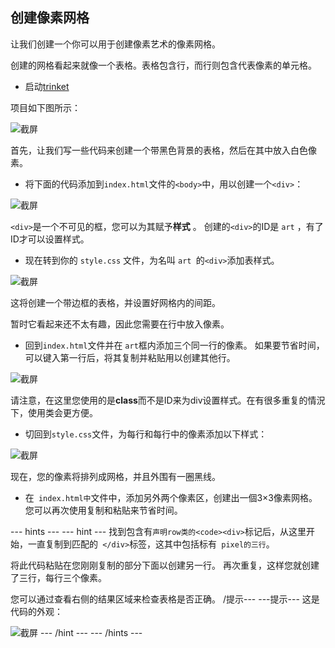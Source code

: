 ## 创建像素网格

让我们创建一个你可以用于创建像素艺术的像素网格。

创建的网格看起来就像一个表格。表格包含行，而行则包含代表像素的单元格。

+ 启动[trinket](http://jumpto.cc/web-pixel)

项目如下图所示：

![截屏](images/pixel-starter.png)

首先，让我们写一些代码来创建一个带黑色背景的表格，然后在其中放入白色像素。

+ 将下面的代码添加到` index.html `文件的`<body>`中，用以创建一个`<div>`：

![截屏](images/pixel-art-art.png)

`<div>`是一个不可见的框，您可以为其赋予**样式** 。 创建的`<div>`的ID是 ` art ` ，有了ID才可以设置样式。

+ 现在转到你的 `style.css` 文件，为名叫 `art `的`<div>`添加表样式。

![截屏](images/pixel-art-style.png)

这将创建一个带边框的表格，并设置好网格内的间距。

暂时它看起来还不太有趣，因此您需要在行中放入像素。

+ 回到` index.html `文件并在 `art`框内添加三个同一行的像素。 如果要节省时间，可以键入第一行后，将其复制并粘贴用以创建其他行。

![截屏](images/pixel-art-row.png)

请注意，在这里您使用的是**class**而不是ID来为div设置样式。在有很多重复的情況下，使用类会更方便。

+ 切回到` style.css `文件，为每行和每行中的像素添加以下样式：

![截屏](images/pixel-art-row-style.png)

现在，您的像素将排列成网格，并且外围有一圈黑线。

+ 在` index.html中`文件中，添加另外两个像素区，创建出一個3×3像素网格。您可以再次使用复制和粘贴来节省时间。

\--- hints \--- \--- hint \--- 找到包含有`声明row类的<code><div>`标记</code>后，从这里开始，一直复制到匹配的` </div>`标签，这其中包括标有` pixel的三行`。

将此代码粘贴在您刚刚复制的部分下面以创建另一行。 再次重复，这样您就创建了三行，每行三个像素。

您可以通过查看右侧的结果区域来检查表格是否正确。 /提示\--- \---提示\--- 这是代码的外观：

![截屏](images/pixel-art-grid-3.png) \--- /hint \--- \--- /hints \---